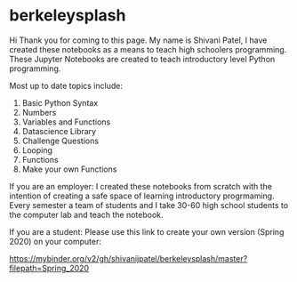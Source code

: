 # berkeleysplash

Hi Thank you for coming to this page. My name is Shivani Patel, I have created these notebooks as a means to teach high schoolers programming. These Jupyter Notebooks are created to teach introductory level Python programming.

Most up to date topics include:
  1. Basic Python Syntax
  2. Numbers
  3. Variables and Functions
  4. Datascience Library
  5. Challenge Questions
  6. Looping
  7. Functions
  8. Make your own Functions


If you are an employer:
I created these notebooks from scratch with the intention of creating a safe space of learning introductory progrmaming. Every semester a team of students and I take 30-60 high school students to the computer lab and teach the notebook.

If you are a student:
Please use this link to create your own version (Spring 2020) on your computer:

https://mybinder.org/v2/gh/shivanijpatel/berkeleysplash/master?filepath=Spring_2020
